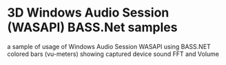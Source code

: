 # 3D Windows Audio Session (WASAPI) BASS.Net samples

a sample of usage of Windows Audio Session WASAPI using BASS.NET
colored bars (vu-meters) showing captured device sound FFT and Volume
